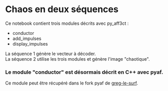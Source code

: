 # Chaos en deux séquences
Ce notebook contient trois modules décrits avec py_aff3ct :  
 - conductor  
 - add_impulses  
 - display_impulses  
 
La séquence 1 génère le vecteur à décoder.  
La séquence 2 utilise les trois modules et génère l'image "chaotique".  

### Le module "conductor" est désormais décrit en C++ avec pyaf.  
Ce module peut être récupéré dans le fork pyaf de [greg-le-surf](https://github.com/greg-lee-surf/pyaf/tree/master/src/cpp/Module/Conductor).
